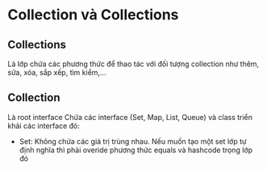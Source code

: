 # Collection và Collections
## Collections
Là lớp chứa các phương thức để thao tác với đối tượng collection như thêm, sửa, xóa, sắp xếp, tìm kiểm,...

## Collection
Là root interface Chứa các interface (Set, Map, List, Queue) và class triển khải các interface đó:
- Set: Không chứa các giá trị trùng nhau. Nếu muốn tạo một set lớp tự định nghĩa thì phải overide phương thức equals và hashcode trọng lớp đó 